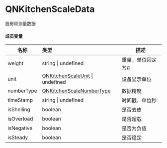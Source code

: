 # QNKitchenScaleData

厨房秤测量数据

#### 成员变量

| 名称         | 类型                                                                       | 描述        |
|------------|:-------------------------------------------------------------------------|-----------|
| weight     | string    &#124; undefined                                               | 重量，单位固定为g |
| unit       | [QNKitchenScaleUnit](../Constant/QNKitchenScaleUnit.md) &#124; undefined | 设备显示单位    |
| numberType | [QNKitchenScaleNumberType](../Constant/QNKitchenScaleNumberType.md)            | 数据精度      |
| timeStamp  | string           &#124; undefined                                        | 时间戳，单位秒   |
| isShelling | boolean                                                                  | 是否去皮      |
| isOverload | boolean                                                                  | 是否超载      |
| isNegative | boolean                                                                  | 是否为负值     |
| isSteady   | boolean                                                                  | 是否稳定      |

